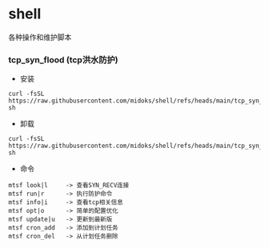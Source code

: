 # shell

各种操作和维护脚本

### tcp_syn_flood (tcp洪水防护)

-  安装
```
curl -fsSL https://raw.githubusercontent.com/midoks/shell/refs/heads/main/tcp_syn_flood/install.sh| sh
```

- 卸载

```
curl -fsSL https://raw.githubusercontent.com/midoks/shell/refs/heads/main/tcp_syn_flood/uninstall.sh| sh
```

- 命令
```
mtsf look|l     -> 查看SYN_RECV连接
mtsf run|r      -> 执行防护命令
mtsf info|i     -> 查看tcp相关信息
mtsf opt|o      -> 简单的配置优化
mtsf update|u   -> 更新到最新版
mtsf cron_add   -> 添加到计划任务
mtsf cron_del   -> 从计划任务删除
```
